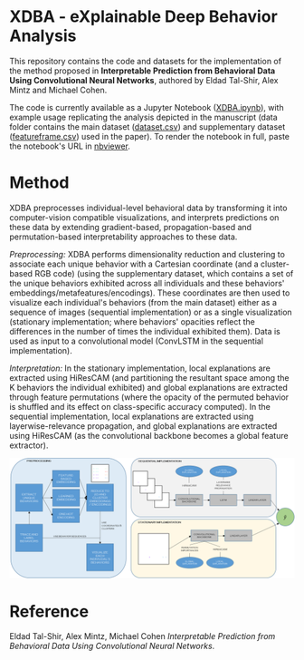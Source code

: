 # XDBA - eXplainable Deep Behavior Analysis
This repository contains the code and datasets for the implementation of the method proposed in **Interpretable Prediction from Behavioral Data Using Convolutional Neural Networks**, authored by Eldad Tal-Shir, Alex Mintz and Michael Cohen.

The code is currently available as a Jupyter Notebook ([XDBA.ipynb](https://github.com/EldadTalShir/XDBA/blob/main/XDBA.ipynb)), with example usage replicating the analysis depicted in the manuscript (data folder contains the main dataset ([dataset.csv](https://github.com/EldadTalShir/XDBA/blob/main/data/dataset.csv)) and supplementary dataset ([featureframe.csv](https://github.com/EldadTalShir/XDBA/blob/main/data/featureframe.csv)) used in the paper). To render the notebook in full, paste the notebook's URL in [nbviewer](https://nbviewer.jupyter.org/).

# Method
XDBA preprocesses individual-level behavioral data by transforming it into computer-vision compatible visualizations, and interprets predictions on these data by extending gradient-based, propagation-based and permutation-based interpretability approaches to these data.

_Preprocessing:_ XDBA performs dimensionality reduction and clustering to associate each unique behavior with a Cartesian coordinate (and a cluster-based RGB code) (using the supplementary dataset, which contains a set of the unique behaviors exhibited across all individuals and these behaviors' embeddings/metafeatures/encodings). These coordinates are then used to visualize each individual's behaviors (from the main dataset) either as a sequence of images (sequential implementation) or as a single visualization (stationary implementation; where behaviors' opacities reflect the differences in the number of times the individual exhibited them). Data is used as input to a convolutional model (ConvLSTM in the sequential implementation).

_Interpretation:_ In the stationary implementation, local explanations are extracted using HiResCAM (and partitioning the resultant space among the K behaviors the individual exhibited) and global explanations are extracted through feature permutations (where the opacity of the permuted behavior is shuffled and its effect on class-specific accuracy computed). In the sequential implementation, local explanations are extracted using layerwise-relevance propagation, and global explanations are extracted using HiResCAM (as the convolutional backbone becomes a global feature extractor).

![XDBA Flowchart](https://github.com/EldadTalShir/XDBA/blob/main/misc/XDBA_flowchart.png?raw=true "Title")

# Reference
Eldad Tal-Shir, Alex Mintz, Michael Cohen
_Interpretable Prediction from Behavioral Data Using Convolutional Neural Networks_.
